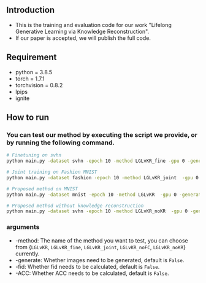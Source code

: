 ## Introduction
- This is the training and evaluation code for our work "Lifelong Generative Learning via Knowledge Reconstruction".
- If our paper is accepted, we will publish the full code.

## Requirement
- python = 3.8.5
- torch = 1.7.1
- torchvision = 0.8.2
- lpips
- ignite  

## How to run
### You can test our method by executing the script we provide, or by running the following command.
```sh
# Finetuning on svhn
python main.py -dataset svhn -epoch 10 -method LGLvKR_fine -gpu 0 -generate
```

```sh
# Joint training on Fashion MNIST
python main.py -dataset fashion -epoch 10 -method LGLvKR_joint  -gpu 0 -generate

# Proposed method on MNIST
python main.py -dataset mnist -epoch 10 -method LGLvKR  -gpu 0 -generate

# Proposed method without knowledge reconstruction
python main.py -dataset svhn -epoch 10 -method LGLvKR_noKR  -gpu 0 -generate
```
### arguments
- -method: The name of the method you want to test, you can choose from {`LGLvKR`, `LGLvKR_fine`,  `LGLvKR_joint`, `LGLvKR_noFC`, `LGLvKR_noKR`} currently.
- -generate: Whether images need to be generated, default is `False`.
- -fid:  Whether fid needs to be calculated, default is `False`.
- -ACC:  Whether ACC needs to be calculated, default is `False`.

 



